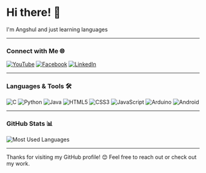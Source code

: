 # Hi there! 👋

I'm Angshul and just learning languages

---

### Connect with Me 🌐
[![YouTube](https://img.shields.io/badge/YouTube-FF0000?style=for-the-badge&logo=youtube&logoColor=white)](https://www.youtube.com/@angshul)
[![Facebook](https://img.shields.io/badge/Facebook-1877F2?style=for-the-badge&logo=facebook&logoColor=white)](https://www.facebook.com/angshul4)
[![LinkedIn](https://img.shields.io/badge/LinkedIn-0077B5?style=for-the-badge&logo=linkedin&logoColor=white)](https://www.linkedin.com/in/angshul4/)

---

### Languages & Tools 🛠️

![C](https://img.shields.io/badge/C-00599C?style=for-the-badge&logo=c&logoColor=white)
![Python](https://img.shields.io/badge/Python-3776AB?style=for-the-badge&logo=python&logoColor=white)
![Java](https://img.shields.io/badge/Java-007396?style=for-the-badge&logo=java&logoColor=white)
![HTML5](https://img.shields.io/badge/HTML5-E34F26?style=for-the-badge&logo=html5&logoColor=white)
![CSS3](https://img.shields.io/badge/CSS3-1572B6?style=for-the-badge&logo=css3&logoColor=white)
![JavaScript](https://img.shields.io/badge/JavaScript-F7DF1E?style=for-the-badge&logo=javascript&logoColor=black)
![Arduino](https://img.shields.io/badge/Arduino-00979D?style=for-the-badge&logo=arduino&logoColor=white)
![Android](https://img.shields.io/badge/Android-3DDC84?style=for-the-badge&logo=android&logoColor=white)

---

### GitHub Stats 📊

![Most Used Languages](https://github-readme-stats.vercel.app/api/top-langs/?username=angshul004&layout=compact&theme=tokyonight)

---

Thanks for visiting my GitHub profile! 😊 Feel free to reach out or check out my work.
